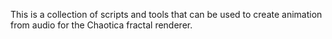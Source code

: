 This is a collection of scripts and tools that can be used to create animation from audio for the Chaotica fractal renderer.
